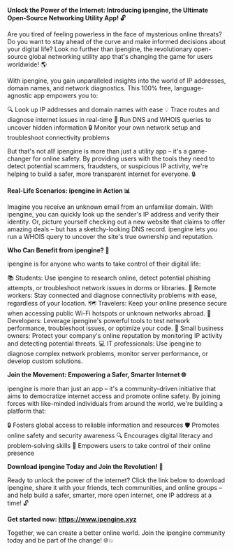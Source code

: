 **Unlock the Power of the Internet: Introducing ipengine, the Ultimate Open-Source Networking Utility App! 🔓**

Are you tired of feeling powerless in the face of mysterious online threats? Do you want to stay ahead of the curve and make informed decisions about your digital life? Look no further than ipengine, the revolutionary open-source global networking utility app that's changing the game for users worldwide! 🌎

With ipengine, you gain unparalleled insights into the world of IP addresses, domain names, and network diagnostics. This 100% free, language-agnostic app empowers you to:

🔍 Look up IP addresses and domain names with ease
💡 Trace routes and diagnose internet issues in real-time
🔮 Run DNS and WHOIS queries to uncover hidden information
🔒 Monitor your own network setup and troubleshoot connectivity problems

But that's not all! ipengine is more than just a utility app – it's a game-changer for online safety. By providing users with the tools they need to detect potential scammers, fraudsters, or suspicious IP activity, we're helping to build a safer, more transparent internet for everyone. 🔒

**Real-Life Scenarios: ipengine in Action 📊**

Imagine you receive an unknown email from an unfamiliar domain. With ipengine, you can quickly look up the sender's IP address and verify their identity. Or, picture yourself checking out a new website that claims to offer amazing deals – but has a sketchy-looking DNS record. ipengine lets you run a WHOIS query to uncover the site's true ownership and reputation.

**Who Can Benefit from ipengine? 🌟**

ipengine is for anyone who wants to take control of their digital life:

📚 Students: Use ipengine to research online, detect potential phishing attempts, or troubleshoot network issues in dorms or libraries.
💼 Remote workers: Stay connected and diagnose connectivity problems with ease, regardless of your location.
🗺️ Travelers: Keep your online presence secure when accessing public Wi-Fi hotspots or unknown networks abroad.
🔧 Developers: Leverage ipengine's powerful tools to test network performance, troubleshoot issues, or optimize your code.
🏢 Small business owners: Protect your company's online reputation by monitoring IP activity and detecting potential threats.
💻 IT professionals: Use ipengine to diagnose complex network problems, monitor server performance, or develop custom solutions.

**Join the Movement: Empowering a Safer, Smarter Internet 🌐**

ipengine is more than just an app – it's a community-driven initiative that aims to democratize internet access and promote online safety. By joining forces with like-minded individuals from around the world, we're building a platform that:

🔒 Fosters global access to reliable information and resources
🛡️ Promotes online safety and security awareness
🔍 Encourages digital literacy and problem-solving skills
👥 Empowers users to take control of their online presence

**Download ipengine Today and Join the Revolution! 🚀**

Ready to unlock the power of the internet? Click the link below to download ipengine, share it with your friends, tech communities, and online groups – and help build a safer, smarter, more open internet, one IP address at a time! 🔓

**Get started now: https://www.ipengine.xyz**

Together, we can create a better online world. Join the ipengine community today and be part of the change! 🌐💥